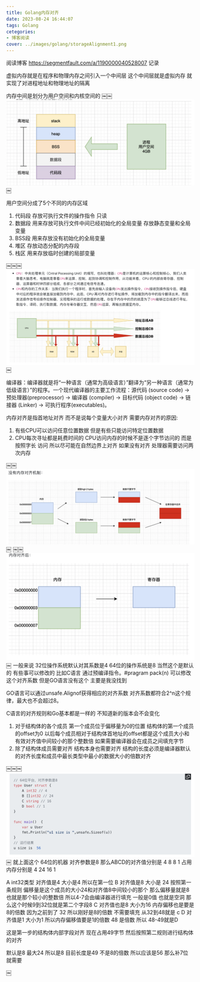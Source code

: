 ```yaml
---
title: Golang内存对齐
date: 2023-08-24 16:44:07
tags: Golang
cetegories: 
- 博客阅读
cover: ../images/golang/storageAlignment1.png
---
```


阅读博客 https://segmentfault.com/a/1190000040528007 记录

虚拟内存就是在程序和物理内存之间引入一个中间层 这个中间层就是虚拟内存  就实现了对进程地址和物理地址的隔离 

内存中间是划分为用户空间和内核空间的
￼￼![](../images/golang/storageAlignment1.png)￼

用户空间分成了5个不同的内存区域 
1. 代码段 存放可执行文件的操作指令 只读
2. 数据段 用来存放可执行文件中间已经初始化的全局变量 存放静态变量和全局变量
3. BSS段 用来存放没有初始化的全局变量
4. 堆区 存放动态分配的内存段 
5. 栈区 用来存放临时创建的局部变量


￼￼￼![](../images/golang/storageAlignment2.png)￼


编译器：编译器就是将“一种语言（通常为高级语言）”翻译为“另一种语言（通常为低级语言）”的程序。一个现代编译器的主要工作流程：源代码 (source code) → 预处理器(preprocessor) → 编译器 (compiler) → 目标代码 (object code) → 链接器 (Linker) → 可执行程序(executables)。




内存对齐是指首地址对齐 而不是说每个变量大小对齐 需要内存对齐的原因:
1. 有些CPU可以访问任意位置数据 但是有些只能访问特定位置数据
2. CPU每次寻址都是耗费时间的 CPU访问内存的时候不是逐个字节访问的 而是按照字长 访问 所以尽可能在自然边界上对齐 如果没有对齐 处理器需要访问两次内存 

￼￼![](../images/golang/storageAlignment3.png)￼
￼￼![](../images/golang/storageAlignment4.png)￼
一般来说 32位操作系统默认对其系数是4 64位的操作系统是8  当然这个是默认的  有些事可以修改的 比如C语言 通过预编译指令。#pragram pack(n) 可以修改这个对齐系数 但是GO语言没有这个 主要是我没找到

GO语言可以通过unsafe.Alignof获得相应的对齐系数 对齐系数都符合2^n这个规律，最大也不会超过8。

C语言的对齐规则和Go基本都是一样的 不知道新的版本会不会变化 
1. 对于结构体的各个成员 第一个成员位于偏移量为0的位置 结构体的第一个成员的offset为0 以后每个成员相对于结构体首地址的offset都是这个成员大小和有效对齐值中间较小的那个整数倍 如果需要编译器会在成员之间填充字节
2. 除了结构体成员需要对齐 结构本身也需要对齐 结构的长度必须是编译器默认的对齐长度和成员中最长类型中最小的数据大小的倍数对齐 

￼￼￼![](../images/golang/storageAlignment5.png)￼
 就上面这个 64位的机器  对齐参数是8  那么ABCD的对齐值分别是 4 8 8 1 占用内存分别是 4 24 16 1 

A int32类型 对齐值是4 大小是4 所以在第一位
B 对齐值是8 大小是 24 按照第一条规则 偏移量是这个成员的大小24和对齐值8中间较小的那个 那么偏移量就是8  也就是那个较小的整数倍  所以4-7会由编译器进行填充 一般是0值 也就是空洞 那么这个时候9到32位就是第二个字段8
C 对齐值也是8 大小为16  内存偏移也是要是8的倍数 因为之前到了 32 所以刚好是8的倍数 不需要填充 从32到48就是 c
D 对齐值是1 大小为1 所以内存偏移值要是1的倍数 48 是倍数 所以 48-49就是D


这是第一步的结构体内部字段对齐  现在占用49字节 然后按照第二规则进行结构体的对齐

默认是8 最大24 所以是8 目前长度是49 不是8的倍数 所以应该是56 那么补7位 就需要

￼







